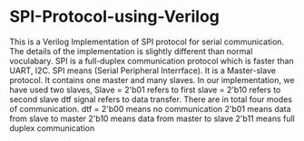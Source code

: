 # SPI-Protocol-using-Verilog
This is a Verilog Implementation of SPI protocol for serial communication. 
The details of the implementation is slightly different than normal voculabary.
SPI is a full-duplex communication protocol which is faster than UART, I2C. 
SPI means (Serial Peripheral Interrface). It is a Master-slave protocol. It contains one master and many slaves.
In our implementation, we have used two slaves,
                 Slave = 2'b01 refers to first slave 
                       = 2'b10 refers to second slave
dtf signal refers to data  transfer. There are in total four modes of communication.
                   dtf = 2'b00 means no communication 
                         2'b01 means data from slave to master
		                     2'b10 means data from master to slave
		                     2'b11 means full duplex communication
                
